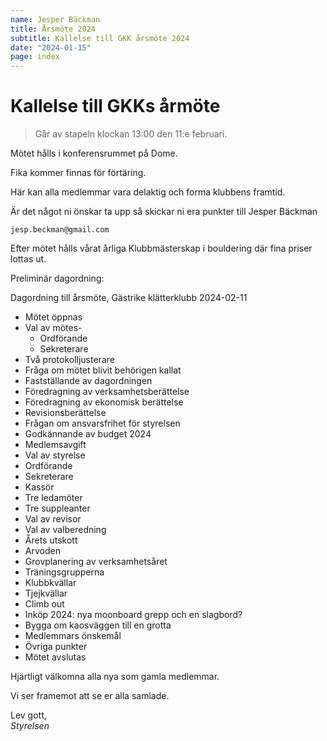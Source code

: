 ```yaml
---
name: Jesper Bäckman
title: Årsmöte 2024
subtitle: Kallelse till GKK årsmöte 2024
date: "2024-01-15"
page: index
---
```


# Kallelse till GKKs årmöte

> Går av stapeln klockan 13:00 den 11:e februari.

Mötet hålls i konferensrummet på Dome.

Fika kommer finnas för förtäring.

Här kan alla medlemmar vara delaktig och forma klubbens framtid. 

Är det något ni önskar ta upp så skickar ni era punkter till  Jesper Bäckman

`jesp.beckman@gmail.com` 

Efter mötet hålls vårat årliga Klubbmästerskap i bouldering där fina priser lottas ut.

Preliminär dagordning:

Dagordning till årsmöte, Gästrike klätterklubb 2024-02-11

- Mötet öppnas
- Val av mötes-
    - Ordförande
    - Sekreterare
- Två protokolljusterare
- Fråga om mötet blivit behörigen kallat
- Fastställande av dagordningen
- Föredragning av verksamhetsberättelse
- Föredragning av ekonomisk berättelse
- Revisionsberättelse
- Frågan om ansvarsfrihet för styrelsen
- Godkännande av budget 2024
- Medlemsavgift
- Val av styrelse
- Ordförande
- Sekreterare
- Kassör
- Tre ledamöter
- Tre suppleanter
- Val av revisor
- Val av valberedning
- Årets utskott
- Arvoden
- Grovplanering av verksamhetsåret
- Träningsgrupperna
- Klubbkvällar
- Tjejkvällar
- Climb out
- Inköp 2024: nya moonboard grepp och en slagbord?
- Bygga om kaosväggen till en grotta
- Medlemmars önskemål
- Övriga punkter
- Mötet avslutas

Hjärtligt välkomna alla nya som gamla medlemmar.

Vi ser framemot att se er alla samlade.

Lev gott,\
*Styrelsen*

